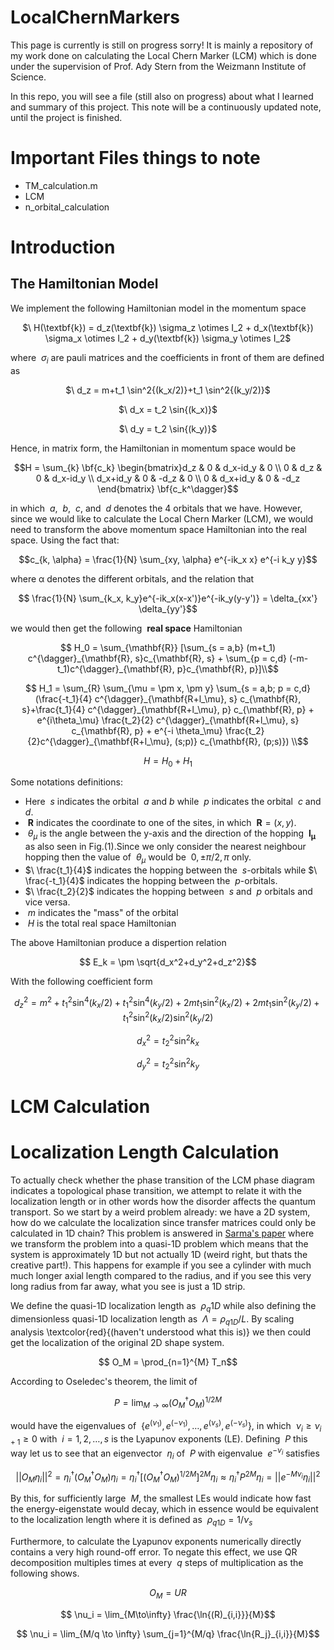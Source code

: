 # LocalChernMarkers
This page is currently is still on progress sorry! It is mainly a repository of my work done on calculating the Local Chern Marker (LCM) which is done under the supervision of Prof. Ady Stern from the Weizmann Institute of Science. 

In this repo, you will see a file (still also on progress) about what I learned and summary of this project. This note will be a continuously updated note, until the project is finished. 

# Important Files things to note
* TM_calculation.m
* LCM
* n_orbital_calculation



# Introduction 
## The Hamiltonian Model
We implement the following Hamiltonian model in the momentum space 

<p align="center">
$\ H(\textbf{k}) = d_z(\textbf{k}) \sigma_z \otimes I_2 + d_x(\textbf{k}) \sigma_x \otimes I_2 + d_y(\textbf{k}) \sigma_y \otimes I_2$
</p>

where $\ \sigma_i$ are pauli matrices and the coefficients in front of them are defined as

<p align="center">
  $\ d_z = m+t_1 \sin^2{(k_x/2)}+t_1 \sin^2{(k_y/2)}$
</p>
  
<p align="center">
  $\ d_x = t_2 \sin{(k_x)}$
</p>
  
<p align="center">
  $\ d_y = t_2 \sin{(k_y)}$
</p>

Hence, in matrix form, the Hamiltonian in momentum space would be

```math
H =
\sum_{k}
\bf{c_k}
\begin{bmatrix}d_z & 0 & d_x-id_y & 0 \\
0 & d_z & 0 & d_x-id_y \\
d_x+id_y & 0 & -d_z & 0 \\
0 & d_x+id_y & 0 & -d_z
\end{bmatrix}
\bf{c_k^\dagger}
```

in which $\ a$, $\ b$, $\ c$, and $\ d$ denotes the 4 orbitals that we have. However, since we would like to calculate the Local Chern Marker (LCM), we would need to transform the above momentum space Hamiltonian into the real space. Using the fact that:

```math
c_{k, \alpha} = \frac{1}{N} \sum_{xy, \alpha} e^{-ik_x x} e^{-i k_y y}
```

where α denotes the different orbitals, and the relation that

```math
    \frac{1}{N} \sum_{k_x, k_y}e^{-ik_x(x-x')}e^{-ik_y(y-y')} = \delta_{xx'} \delta_{yy'}
```
we would then get the following $\ \textbf{real space}$ Hamiltonian

```math
    H_0 = \sum_{\mathbf{R}} [\sum_{s = a,b} (m+t_1) c^{\dagger}_{\mathbf{R}, s}c_{\mathbf{R}, s} + \sum_{p = c,d} (-m-t_1)c^{\dagger}_{\mathbf{R}, p}c_{\mathbf{R}, p}]\\
```

```math
 H_1 = \sum_{R} \sum_{\mu = \pm x, \pm y} \sum_{s = a,b; p = c,d} (\frac{-t_1}{4} c^{\dagger}_{\mathbf{R+l_\mu}, s} c_{\mathbf{R}, s}+\frac{t_1}{4}  c^{\dagger}_{\mathbf{R+l_\mu}, p} c_{\mathbf{R}, p} + e^{i\theta_\mu} \frac{t_2}{2} c^{\dagger}_{\mathbf{R+l_\mu}, s} c_{\mathbf{R}, p} + e^{-i \theta_\mu} \frac{t_2}{2}c^{\dagger}_{\mathbf{R+l_\mu}, (s;p)} c_{\mathbf{R}, (p;s)}) \\
```
```math
    H = H_0 + H_1
```
Some notations definitions:
* Here $\ s$ indicates the orbital $\ a \text{ and } b$ while $\ p$ indicates the orbital $\ c \text{ and } d$.
* $\ \mathbf{R}$ indicates the coordinate to one of the sites, in which $\ \mathbf{R} = (x,y)$.
* $\ \theta_\mu$ is the angle between the y-axis and the direction of the hopping $\ \mathbf{l_\mu}$ as also seen in Fig.(1).Since we only consider the nearest neighbour hopping then the value of $\ \theta_\mu$ would be $\ 0, \pm\pi/2, \pi$ only.
* $\ \frac{t_1}{4}$ indicates the hopping between the $\ s$-orbitals while $\ \frac{-t_1}{4}$ indicates the hopping between the $\ p$-orbitals.
* $\ \frac{t_2}{2}$ indicates the hopping between $\ s$ and $\ p$  orbitals and vice versa.
* $\ m$ indicates the "mass" of the orbital
* $\ H$ is the total real space Hamiltonian 

The above Hamiltonian produce a dispertion relation

```math
  E_k = \pm \sqrt{d_x^2+d_y^2+d_z^2}
```

With the following coefficient form

```math
    d_z^2=m^2 +t_1^2 \sin^4{(k_x/2)} + t_1^2 \sin^4{(k_y/2)}+2mt_1 \sin^2{(k_x/2)}+2mt_1 \sin^2{(k_y/2)}+t_1^2 \sin^2{(k_x/2)} \sin^2{(k_y/2)}
```
```math
  d_x^2 = t_2^2 \sin^2{k_x}
```
```math
  d_y^2 = t_2^2 \sin^2{k_y}
```

# LCM Calculation


# Localization Length Calculation
To actually check whether the phase transition of the LCM phase diagram indicates a topological phase transition, we attempt to relate it with the localization length or in other words how the disorder affects the quantum transport. So we start by a weird problem already: we have a 2D system, how do we calculate the localization since transfer matrices could only be calculated in 1D chain? This problem is answered in [Sarma's paper](https://iopscience.iop.org/article/10.1088/0022-3719/14/6/003) where we transform the problem into a quasi-1D problem which means that the system is approximately 1D but not actually 1D (weird right, but thats the creative part!). This happens for example if you see a cylinder with much much longer axial length compared to the radius, and if you see this very long radius from far away, what you see is just a 1D strip.

We define the quasi-1D localization length as $\ \rho_q1D$ while also defining the dimensionless quasi-1D localization length as $\ \Lambda = \rho_{q1D}/L$. By scaling analysis \textcolor{red}{(haven't understood what this is)} we then could get the localization of the original 2D shape system.
```math
  O_M = \prod_{n=1}^{M} T_n
```
According to Oseledec's theorem, the limit of
```math
  P = \lim_{M\to\infty} (O^{\dagger}_{M} O_{M})^{1/2M}
```
would have the eigenvalues of $\ \{e^{(\nu_1)}, e^{(-\nu_1)}, \ldots, e^{(\nu_s)}, e^{(-\nu_s)}\}$, in which $\ \nu_i \geq \nu_{i+1} \geq 0$ with $\ i=1,2, \ldots, s$ is the Lyapunov exponents (LE). Defining $\ P$ this way let us to see that an eigenvector $\ \eta_i$ of $\ P$ with eigenvalue $\ e^{-\nu_i}$ satisfies
```math
\vert \vert O_M \eta_i \vert \vert^2 = \eta_i^\dagger (O_M^\dagger O_M) \eta_i = \eta_i^\dagger [(O_M^\dagger O_M)^{1/2M}]^{2M} \eta_i \approx \eta_i^\dagger P^{2M} \eta_i = \vert \vert e^{-M\nu_i} \eta_i \vert \vert^2    
```
By this, for sufficiently large $\ M$, the smallest LEs would indicate how fast the energy-eigenstate would decay, which in essence would be equivalent to the localization length where it is defined as $\ \rho_{q1D} = 1/\nu_s$

Furthermore, to calculate the Lyapunov exponents numerically directly contains a very high round-off error. To negate this effect, we use QR decomposition multiples times at every $\ q$ steps of multiplication as the following shows.  

```math
    O_M = UR
```
```math
    \nu_i = \lim_{M\to\infty} \frac{\ln{(R)_{i,i}}}{M}
```
```math
  \nu_i = \lim_{M/q \to \infty} \sum_{j=1}^{M/q} \frac{\ln{R_j}_{i,i}}{M}
```



